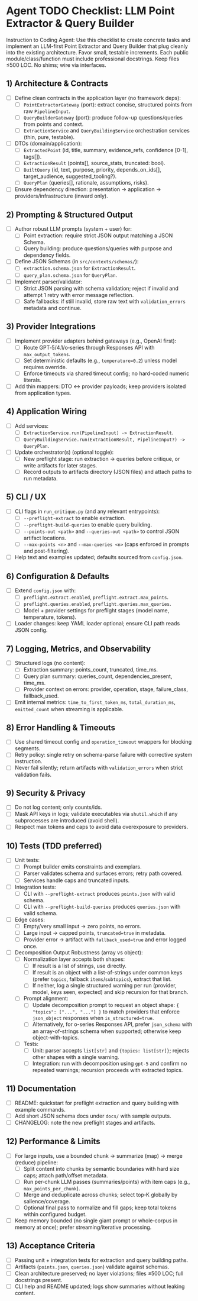 # Agent TODO Checklist: LLM Point Extractor & Query Builder

Instruction to Coding Agent: Use this checklist to create concrete tasks and implement an LLM-first Point Extractor and Query Builder that plug cleanly into the existing architecture. Favor small, testable increments. Each public module/class/function must include professional docstrings. Keep files ≤500 LOC. No shims; wire via interfaces.

## 1) Architecture & Contracts

- [ ] Define clean contracts in the application layer (no framework deps):
  - [ ] `PointExtractorGateway` (port): extract concise, structured points from raw `PipelineInput`.
  - [ ] `QueryBuilderGateway` (port): produce follow-up questions/queries from points and context.
  - [ ] `ExtractionService` and `QueryBuildingService` orchestration services (thin, pure, testable).
- [ ] DTOs (domain/application):
  - [ ] `ExtractedPoint` (id, title, summary, evidence_refs, confidence [0-1], tags[]).
  - [ ] `ExtractionResult` (points[], source_stats, truncated: bool).
  - [ ] `BuiltQuery` (id, text, purpose, priority, depends_on_ids[], target_audience, suggested_tooling?).
  - [ ] `QueryPlan` (queries[], rationale, assumptions, risks).
- [ ] Ensure dependency direction: presentation → application → providers/infrastructure (inward only).

## 2) Prompting & Structured Output

- [ ] Author robust LLM prompts (system + user) for:
  - [ ] Point extraction: require strict JSON output matching a JSON Schema.
  - [ ] Query building: produce questions/queries with purpose and dependency fields.
- [ ] Define JSON Schemas (in `src/contexts/schemas/`):
  - [ ] `extraction.schema.json` for `ExtractionResult`.
  - [ ] `query_plan.schema.json` for `QueryPlan`.
- [ ] Implement parser/validator:
  - [ ] Strict JSON parsing with schema validation; reject if invalid and attempt 1 retry with error message reflection.
  - [ ] Safe fallbacks: if still invalid, store raw text with `validation_errors` metadata and continue.

## 3) Provider Integrations

- [ ] Implement provider adapters behind gateways (e.g., OpenAI first):
  - [ ] Route GPT‑5/4.1/o‑series through Responses API with `max_output_tokens`.
  - [ ] Set deterministic defaults (e.g., `temperature=0.2`) unless model requires override.
  - [ ] Enforce timeouts via shared timeout config; no hard-coded numeric literals.
- [ ] Add thin mappers: DTO ↔ provider payloads; keep providers isolated from application types.

## 4) Application Wiring

- [ ] Add services:
  - [ ] `ExtractionService.run(PipelineInput) -> ExtractionResult`.
  - [ ] `QueryBuildingService.run(ExtractionResult, PipelineInput?) -> QueryPlan`.
- [ ] Update orchestrator(s) (optional toggle):
  - [ ] New preflight stage: run extraction → queries before critique, or write artifacts for later stages.
  - [ ] Record outputs to artifacts directory (JSON files) and attach paths to run metadata.

## 5) CLI / UX

- [ ] CLI flags in `run_critique.py` (and any relevant entrypoints):
  - [ ] `--preflight-extract` to enable extraction.
  - [ ] `--preflight-build-queries` to enable query building.
  - [ ] `--points-out <path>` and `--queries-out <path>` to control JSON artifact locations.
  - [ ] `--max-points <n>` and `--max-queries <n>` (caps enforced in prompts and post-filtering).
- [ ] Help text and examples updated; defaults sourced from `config.json`.

## 6) Configuration & Defaults

- [ ] Extend `config.json` with:
  - [ ] `preflight.extract.enabled`, `preflight.extract.max_points`.
  - [ ] `preflight.queries.enabled`, `preflight.queries.max_queries`.
  - [ ] Model + provider settings for preflight stages (model name, temperature, tokens).
- [ ] Loader changes: keep YAML loader optional; ensure CLI path reads JSON config.

## 7) Logging, Metrics, and Observability

- [ ] Structured logs (no content):
  - [ ] Extraction summary: points_count, truncated, time_ms.
  - [ ] Query plan summary: queries_count, dependencies_present, time_ms.
  - [ ] Provider context on errors: provider, operation, stage, failure_class, fallback_used.
- [ ] Emit internal metrics: `time_to_first_token_ms`, `total_duration_ms`, `emitted_count` when streaming is applicable.

## 8) Error Handling & Timeouts

- [ ] Use shared timeout config and `operation_timeout` wrappers for blocking segments.
- [ ] Retry policy: single retry on schema-parse failure with corrective system instruction.
- [ ] Never fail silently; return artifacts with `validation_errors` when strict validation fails.

## 9) Security & Privacy

- [ ] Do not log content; only counts/ids.
- [ ] Mask API keys in logs; validate executables via `shutil.which` if any subprocesses are introduced (avoid shell).
- [ ] Respect max tokens and caps to avoid data overexposure to providers.

## 10) Tests (TDD preferred)

- [ ] Unit tests:
  - [ ] Prompt builder emits constraints and exemplars.
  - [ ] Parser validates schema and surfaces errors; retry path covered.
  - [ ] Services handle caps and truncated inputs.
- [ ] Integration tests:
  - [ ] CLI with `--preflight-extract` produces `points.json` with valid schema.
  - [ ] CLI with `--preflight-build-queries` produces `queries.json` with valid schema.
- [ ] Edge cases:
  - [ ] Empty/very small input → zero points, no errors.
  - [ ] Large input → capped points, `truncated=true` in metadata.
  - [ ] Provider error → artifact with `fallback_used=true` and error logged once.
- [ ] Decomposition Output Robustness (array vs object):
  - [ ] Normalization layer accepts both shapes:
    - [ ] If result is a list of strings, use directly.
    - [ ] If result is an object with a list-of-strings under common keys (prefer `topics`, fallback `items`/`subtopics`), extract that list.
    - [ ] If neither, log a single structured warning per run (provider, model, keys seen, expected) and skip recursion for that branch.
  - [ ] Prompt alignment:
    - [ ] Update decomposition prompt to request an object shape: `{ "topics": ["...", "..."] }` to match providers that enforce `json_object` responses when `is_structured=true`.
    - [ ] Alternatively, for o-series Responses API, prefer `json_schema` with an array-of-strings schema when supported; otherwise keep object-with-topics.
  - [ ] Tests:
    - [ ] Unit: parser accepts `list[str]` and `{topics: list[str]}`; rejects other shapes with a single warning.
    - [ ] Integration: run with decomposition using `gpt-5` and confirm no repeated warnings; recursion proceeds with extracted topics.

## 11) Documentation

- [ ] README: quickstart for preflight extraction and query building with example commands.
- [ ] Add short JSON schema docs under `docs/` with sample outputs.
- [ ] CHANGELOG: note the new preflight stages and artifacts.

## 12) Performance & Limits

- [ ] For large inputs, use a bounded chunk → summarize (map) → merge (reduce) pipeline:
  - [ ] Split content into chunks by semantic boundaries with hard size caps; attach path/offset metadata.
  - [ ] Run per‑chunk LLM passes (summaries/points) with item caps (e.g., `max_points_per_chunk`).
  - [ ] Merge and deduplicate across chunks; select top‑K globally by salience/coverage.
  - [ ] Optional final pass to normalize and fill gaps; keep total tokens within configured budget.
- [ ] Keep memory bounded (no single giant prompt or whole‑corpus in memory at once); prefer streaming/iterative processing.

## 13) Acceptance Criteria

- [ ] Passing unit + integration tests for extraction and query building paths.
- [ ] Artifacts (`points.json`, `queries.json`) validate against schemas.
- [ ] Clean architecture preserved; no layer violations; files ≤500 LOC; full docstrings present.
- [ ] CLI help and README updated; logs show summaries without leaking content.
